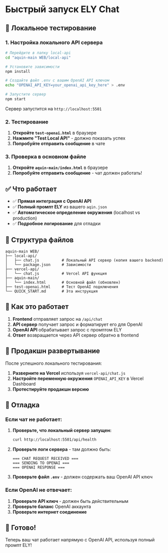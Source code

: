 # Быстрый запуск ELY Chat

## 🚀 Локальное тестирование

### 1. Настройка локального API сервера

```bash
# Перейдите в папку local-api
cd "aquin-main WEB/local-api"

# Установите зависимости
npm install

# Создайте файл .env с вашим OpenAI API ключом
echo "OPENAI_API_KEY=your_openai_api_key_here" > .env

# Запустите сервер
npm start
```

Сервер запустится на `http://localhost:5501`

### 2. Тестирование

1. **Откройте `test-openai.html`** в браузере
2. **Нажмите "Test Local API"** - должно показать успех
3. **Попробуйте отправить сообщение** в чате

### 3. Проверка в основном файле

1. **Откройте `aquin-main/index.html`** в браузере
2. **Попробуйте отправить сообщение** - чат должен работать!

## ✅ Что работает

- ✅ **Прямая интеграция с OpenAI API**
- ✅ **Полный промпт ELY** из вашего `aqin.json`
- ✅ **Автоматическое определение окружения** (localhost vs production)
- ✅ **Подробное логирование** для отладки

## 🔧 Структура файлов

```
aquin-main WEB/
├── local-api/
│   ├── chat.js          # Локальный API сервер (копия вашего backend)
│   └── package.json     # Зависимости
├── vercel-api/
│   └── chat.js          # Vercel API функция
├── aquin-main/
│   └── index.html       # Основной файл (обновлен)
├── test-openai.html     # Тест OpenAI подключения
└── QUICK_START.md       # Эта инструкция
```

## 🎯 Как это работает

1. **Frontend** отправляет запрос на `/api/chat`
2. **API сервер** получает запрос и форматирует его для OpenAI
3. **OpenAI API** обрабатывает запрос с промптом ELY
4. **Ответ** возвращается через API сервер обратно в frontend

## 🚀 Продакшн развертывание

После успешного локального тестирования:

1. **Разверните на Vercel** используя `vercel-api/chat.js`
2. **Настройте переменную окружения** `OPENAI_API_KEY` в Vercel Dashboard
3. **Протестируйте продакшн версию**

## 🐛 Отладка

### Если чат не работает:

1. **Проверьте, что локальный сервер запущен:**
   ```bash
   curl http://localhost:5501/api/health
   ```

2. **Проверьте логи сервера** - там должно быть:
   ```
   === CHAT REQUEST RECEIVED ===
   === SENDING TO OPENAI ===
   === OPENAI RESPONSE ===
   ```

3. **Проверьте файл `.env`** - должен содержать ваш OpenAI API ключ

### Если OpenAI не отвечает:

1. **Проверьте API ключ** - должен быть действительным
2. **Проверьте баланс** OpenAI аккаунта
3. **Проверьте интернет соединение**

## 🎉 Готово!

Теперь ваш чат работает напрямую с OpenAI API, используя полный промпт ELY! 